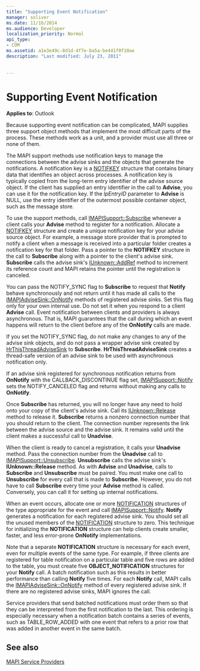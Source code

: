 ```yaml
---
title: "Supporting Event Notification"
manager: soliver
ms.date: 11/16/2014
ms.audience: Developer
localization_priority: Normal
api_type:
- COM
ms.assetid: a1e3e49c-8d1d-4f7e-ba5a-be441f0f10ae
description: "Last modified: July 23, 2011"
 
 
---
```


# Supporting Event Notification

  
  
**Applies to**: Outlook 
  
Because supporting event notification can be complicated, MAPI supplies three support object methods that implement the most difficult parts of the process. These methods work as a unit, and a provider must use all three or none of them.
  
The MAPI support methods use notification keys to manage the connections between the advise sinks and the objects that generate the notifications. A notification key is a [NOTIFKEY](notifkey.md) structure that contains binary data that identifies an object across processes. A notification key is typically copied from the long-term entry identifier of the advise source object. If the client has supplied an entry identifier in the call to **Advise**, you can use it for the notification key. If the  _lpEntryID_ parameter to **Advise** is NULL, use the entry identifier of the outermost possible container object, such as the message store. 
  
To use the support methods, call [IMAPISupport::Subscribe](imapisupport-subscribe.md) whenever a client calls your **Advise** method to register for a notification. Allocate a [NOTIFKEY](notifkey.md) structure and create a unique notification key for your advise source object. For example, a message store provider that is prompted to notify a client when a message is received into a particular folder creates a notification key for that folder. Pass a pointer to the **NOTIFKEY** structure in the call to **Subscribe** along with a pointer to the client's advise sink. **Subscribe** calls the advise sink's [IUnknown::AddRef](http://msdn.microsoft.com/library/b4316efd-73d4-4995-b898-8025a316ba63%28Office.15%29.aspx) method to increment its reference count and MAPI retains the pointer until the registration is canceled. 
  
You can pass the NOTIFY_SYNC flag to **Subscribe** to request that **Notify** behave synchronously and not return until it has made all calls to the [IMAPIAdviseSink::OnNotify](imapiadvisesink-onnotify.md) methods of registered advise sinks. Set this flag only for your own internal use. Do not set it when you respond to a client **Advise** call. Event notification between clients and providers is always asynchronous. That is, MAPI guarantees that the call during which an event happens will return to the client before any of the **OnNotify** calls are made. 
  
If you set the NOTIFY_SYNC flag, do not make any changes to any of the advise sink objects, and do not pass a wrapper advise sink created by [HrThisThreadAdviseSink](hrthisthreadadvisesink.md) to **Subscribe**. **HrThisThreadAdviseSink** creates a thread-safe version of an advise sink to be used with asynchronous notification only. 
  
If an advise sink registered for synchronous notification returns from **OnNotify** with the CALLBACK_DISCONTINUE flag set, [IMAPISupport::Notify](imapisupport-notify.md) sets the NOTIFY_CANCELED flag and returns without making any calls to **OnNotify**. 
  
Once **Subscribe** has returned, you will no longer have any need to hold onto your copy of the client's advise sink. Call its [IUnknown::Release](http://msdn.microsoft.com/library/4b494c6f-f0ee-4c35-ae45-ed956f40dc7a%28Office.15%29.aspx) method to release it. **Subscribe** returns a nonzero connection number that you should return to the client. The connection number represents the link between the advise source and the advise sink. It remains valid until the client makes a successful call to **Unadvise**. 
  
When the client is ready to cancel a registration, it calls your **Unadvise** method. Pass the connection number from the **Unadvise** call to [IMAPISupport::Unsubscribe](imapisupport-unsubscribe.md). **Unsubscribe** calls the advise sink's **IUnknown::Release** method. As with **Advise** and **Unadvise**, calls to **Subscribe** and **Unsubscribe** must be paired. You must make one call to **Unsubscribe** for every call that is made to **Subscribe**. However, you do not have to call **Subscribe** every time your **Advise** method is called. Conversely, you can call it for setting up internal notifications. 
  
When an event occurs, allocate one or more [NOTIFICATION](notification.md) structures of the type appropriate for the event and call [IMAPISupport::Notify](imapisupport-notify.md). **Notify** generates a notification for each registered advise sink. You should set all the unused members of the [NOTIFICATION](notification.md) structure to zero. This technique for initializing the **NOTIFICATION** structure can help clients create smaller, faster, and less error-prone **OnNotify** implementations. 
  
Note that a separate **NOTIFICATION** structure is necessary for each event, even for multiple events of the same type. For example, if three clients are registered for table notification on a particular table and five rows are added to the table, you must create five **OBJECT_NOTIFICATION** structures for your **Notify** call. A batch notification such as this results in better performance than calling **Notify** five times. For each **Notify** call, MAPI calls the [IMAPIAdviseSink::OnNotify](imapiadvisesink-onnotify.md) method of every registered advise sink. If there are no registered advise sinks, MAPI ignores the call. 
  
Service providers that send batched notifications must order them so that they can be interpreted from the first notification to the last. This ordering is especially necessary when a notification batch contains a series of events, such as TABLE_ROW_ADDED with one event that refers to a prior row that was added in another event in the same batch.
  
## See also



[MAPI Service Providers](mapi-service-providers.md)

